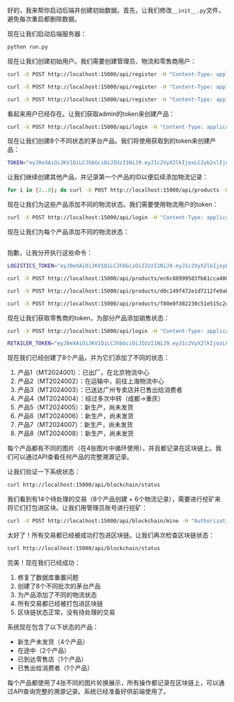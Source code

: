 好的，我来帮你启动后端并创建初始数据。首先，让我们修改`__init__.py`文件，避免每次重启都删除数据。


现在让我们启动后端服务器：

```bash
python run.py
```
现在让我们创建初始用户。我们需要创建管理员、物流和零售商用户：

```bash
curl -X POST http://localhost:15000/api/register -H "Content-Type: application/json" -d '{"username": "admin", "password": "admin123", "role": "admin", "organization": "茅台集团"}'
```

```bash
curl -X POST http://localhost:15000/api/register -H "Content-Type: application/json" -d '{"username": "logistics", "password": "log123", "role": "logistics", "organization": "茅台物流"}'
```

```bash
curl -X POST http://localhost:15000/api/register -H "Content-Type: application/json" -d '{"username": "retailer", "password": "ret123", "role": "retailer", "organization": "茅台专卖店"}'
```
看起来用户已经存在。让我们获取admin的token来创建产品：

```bash
curl -X POST http://localhost:15000/api/login -H "Content-Type: application/json" -d '{"username": "admin", "password": "admin123"}'
```
现在让我们创建8个不同状态的茅台产品。我们将使用获取到的token来创建产品：

```bash
TOKEN="eyJ0eXAiOiJKV1QiLCJhbGciOiJIUzI1NiJ9.eyJ1c2VyX2lkIjoxLCJyb2xlIjoiYWRtaW4ifQ.ZzbyJ_SyZ4rWhbrHTQlVrHNT9sv2bu3yjWw2qVq7Ogs" && curl -X POST http://localhost:15000/api/products -H "Authorization: Bearer $TOKEN" -H "Content-Type: application/json" -d '{"name": "贵州茅台酒（珍藏版）", "batch_number": "MT2024001", "production_date": "2024-03-01T00:00:00", "manufacturer": "贵州茅台酒股份有限公司", "alcohol_content": 53.0, "flavor_type": "酱香型", "vintage": 2024, "certification": "国酒认证", "anti_fake_code": "MT2024001ABC", "qr_code": "http://117.72.111.42:9090/browser/safety/maotai.png", "image_url": "http://117.72.111.42:9090/browser/safety/maotai.png"}'
```
让我们继续创建其他产品，并记录第一个产品的ID以便后续添加物流记录：

```bash
for i in {2..8}; do curl -X POST http://localhost:15000/api/products -H "Authorization: Bearer $TOKEN" -H "Content-Type: application/json" -d "{\"name\": \"贵州茅台酒（批次$i）\", \"batch_number\": \"MT2024$(printf '%03d' $i)\", \"production_date\": \"2024-03-$(printf '%02d' $i)T00:00:00\", \"manufacturer\": \"贵州茅台酒股份有限公司\", \"alcohol_content\": 53.0, \"flavor_type\": \"酱香型\", \"vintage\": 2024, \"certification\": \"国酒认证\", \"anti_fake_code\": \"MT2024$(printf '%03d' $i)ABC\", \"qr_code\": \"http://117.72.111.42:9090/browser/safety/maotai$((($i%4)+1)).png\", \"image_url\": \"http://117.72.111.42:9090/browser/safety/maotai$((($i%4)+1)).png\"}"; echo -e "\n"; done
```
现在让我们为这些产品添加不同的物流状态。我们需要使用物流用户的token：

```bash
curl -X POST http://localhost:15000/api/login -H "Content-Type: application/json" -d '{"username": "logistics", "password": "log123"}'
```
现在让我们为每个产品添加不同的物流状态：

```bash

```
抱歉，让我分开执行这些命令：

```bash
LOGISTICS_TOKEN="eyJ0eXAiOiJKV1QiLCJhbGciOiJIUzI1NiJ9.eyJ1c2VyX2lkIjoyLCJyb2xlIjoibG9naXN0aWNzIn0.1K9wrzGWYnwLjtzE2uZu5ijDa3vX2hxw9kjeRrhny8U" && curl -X POST http://localhost:15000/api/products/9c227cd2b6ed897857e157fc0d573a363834343293e863fe213d7f6b73aada68/transfer -H "Authorization: Bearer $LOGISTICS_TOKEN" -H "Content-Type: application/json" -d '{"from_location": "贵州茅台酒厂", "to_location": "北京物流中心", "remarks": "产品出厂"}'
```

```bash
curl -X POST http://localhost:15000/api/products/ec6c88999583fb61cca400717ca5de3776151928e662384b4e3d41c5393e0ba9/transfer -H "Authorization: Bearer $LOGISTICS_TOKEN" -H "Content-Type: application/json" -d '{"from_location": "贵州茅台酒厂", "to_location": "上海物流中心", "remarks": "产品在运输中"}'
```

```bash
curl -X POST http://localhost:15000/api/products/d0c149f472e1d7212fe9ab27edaee6863cd0cd7b2246109ce74952399058b05e/transfer -H "Authorization: Bearer $LOGISTICS_TOKEN" -H "Content-Type: application/json" -d '{"from_location": "贵州茅台酒厂", "to_location": "广州专卖店", "remarks": "产品已送达"}'
```

```bash
curl -X POST http://localhost:15000/api/products/f80e0fd82230c51e515c2dcb1fd27118b84ed37b94677da445b6daf5b36d68dd/transfer -H "Authorization: Bearer $LOGISTICS_TOKEN" -H "Content-Type: application/json" -d '{"from_location": "贵州茅台酒厂", "to_location": "成都中转站", "remarks": "第一次中转"}' && curl -X POST http://localhost:15000/api/products/f80e0fd82230c51e515c2dcb1fd27118b84ed37b94677da445b6daf5b36d68dd/transfer -H "Authorization: Bearer $LOGISTICS_TOKEN" -H "Content-Type: application/json" -d '{"from_location": "成都中转站", "to_location": "重庆专卖店", "remarks": "第二次中转"}'
```
现在让我们获取零售商的token，为部分产品添加销售状态：

```bash
curl -X POST http://localhost:15000/api/login -H "Content-Type: application/json" -d '{"username": "retailer", "password": "ret123"}'
```

```bash
RETAILER_TOKEN="eyJ0eXAiOiJKV1QiLCJhbGciOiJIUzI1NiJ9.eyJ1c2VyX2lkIjozLCJyb2xlIjoicmV0YWlsZXIifQ.tEHpl03F37QRbbqqRAUqqD7Nw0IoHSSOzfRFDp6u064" && curl -X POST http://localhost:15000/api/products/d0c149f472e1d7212fe9ab27edaee6863cd0cd7b2246109ce74952399058b05e/transfer -H "Authorization: Bearer $RETAILER_TOKEN" -H "Content-Type: application/json" -d '{"from_location": "广州专卖店", "to_location": "终端消费者", "remarks": "已售出"}'
```
现在我们已经创建了8个产品，并为它们添加了不同的状态：

1. 产品1（MT2024001）：已出厂，在北京物流中心
2. 产品2（MT2024002）：在运输中，前往上海物流中心
3. 产品3（MT2024003）：已送达广州专卖店并已售出给消费者
4. 产品4（MT2024004）：经过多次中转（成都->重庆）
5. 产品5（MT2024005）：新生产，尚未发货
6. 产品6（MT2024006）：新生产，尚未发货
7. 产品7（MT2024007）：新生产，尚未发货
8. 产品8（MT2024008）：新生产，尚未发货

每个产品都有不同的图片（在4张图片中循环使用），并且都记录在区块链上。我们可以通过API查看任何产品的完整溯源记录。

让我们验证一下系统状态：

```bash
curl http://localhost:15000/api/blockchain/status
```
我们看到有14个待处理的交易（8个产品创建 + 6个物流记录），需要进行挖矿来将它们打包进区块。让我们用管理员账号进行挖矿：

```bash
curl -X POST http://localhost:15000/api/blockchain/mine -H "Authorization: Bearer eyJ0eXAiOiJKV1QiLCJhbGciOiJIUzI1NiJ9.eyJ1c2VyX2lkIjoxLCJyb2xlIjoiYWRtaW4ifQ.ZzbyJ_SyZ4rWhbrHTQlVrHNT9sv2bu3yjWw2qVq7Ogs"
```
太好了！所有交易都已经被成功打包进区块链。让我们再次检查区块链状态：

```bash
curl http://localhost:15000/api/blockchain/status
```
完美！现在我们已经成功：
1. 修复了数据库重置问题
2. 创建了8个不同批次的茅台产品
3. 为产品添加了不同的物流状态
4. 所有交易都已经被打包进区块链
5. 区块链状态正常，没有待处理的交易

系统现在包含了以下状态的产品：
- 新生产未发货（4个产品）
- 在途中（2个产品）
- 已到达零售店（1个产品）
- 已售出给消费者（1个产品）

每个产品都使用了4张不同的图片轮换展示，所有操作都记录在区块链上，可以通过API查询完整的溯源记录。系统已经准备好供前端使用了。
